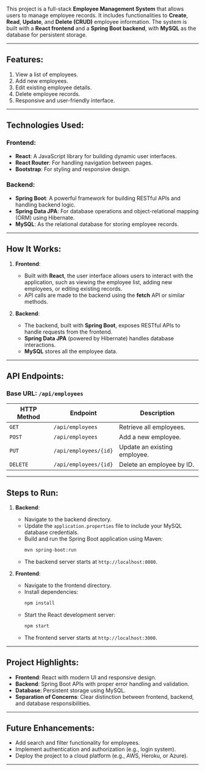 This project is a full-stack **Employee Management System** that allows users to manage employee records. It includes functionalities to **Create**, **Read**, **Update**, and **Delete (CRUD)** employee information. The system is built with a **React frontend** and a **Spring Boot backend**, with **MySQL** as the database for persistent storage.

---

## Features:
1. View a list of employees.
2. Add new employees.
3. Edit existing employee details.
4. Delete employee records.
5. Responsive and user-friendly interface.

---

## Technologies Used:

### Frontend:
- **React**: A JavaScript library for building dynamic user interfaces.
- **React Router**: For handling navigation between pages.
- **Bootstrap**: For styling and responsive design.

### Backend:
- **Spring Boot**: A powerful framework for building RESTful APIs and handling backend logic.
- **Spring Data JPA**: For database operations and object-relational mapping (ORM) using Hibernate.
- **MySQL**: As the relational database for storing employee records.

---

## How It Works:

1. **Frontend**:
   - Built with **React**, the user interface allows users to interact with the application, such as viewing the employee list, adding new employees, or editing existing records.
   - API calls are made to the backend using the **fetch** API or similar methods.

2. **Backend**:
   - The backend, built with **Spring Boot**, exposes RESTful APIs to handle requests from the frontend.
   - **Spring Data JPA** (powered by Hibernate) handles database interactions.
   - **MySQL** stores all the employee data.

---

## API Endpoints:

### Base URL: `/api/employees`

| HTTP Method | Endpoint               | Description                  |
|-------------|------------------------|------------------------------|
| `GET`       | `/api/employees`       | Retrieve all employees.      |
| `POST`      | `/api/employees`       | Add a new employee.          |
| `PUT`       | `/api/employees/{id}`  | Update an existing employee. |
| `DELETE`    | `/api/employees/{id}`  | Delete an employee by ID.    |

---

## Steps to Run:

1. **Backend**:
   - Navigate to the backend directory.
   - Update the `application.properties` file to include your MySQL database credentials.
   - Build and run the Spring Boot application using Maven:
     ```bash
     mvn spring-boot:run
     ```
   - The backend server starts at `http://localhost:8080`.

2. **Frontend**:
   - Navigate to the frontend directory.
   - Install dependencies:
     ```bash
     npm install
     ```
   - Start the React development server:
     ```bash
     npm start
     ```
   - The frontend server starts at `http://localhost:3000`.

---

## Project Highlights:
- **Frontend**: React with modern UI and responsive design.
- **Backend**: Spring Boot APIs with proper error handling and validation.
- **Database**: Persistent storage using MySQL.
- **Separation of Concerns**: Clear distinction between frontend, backend, and database responsibilities.

---

## Future Enhancements:
- Add search and filter functionality for employees.
- Implement authentication and authorization (e.g., login system).
- Deploy the project to a cloud platform (e.g., AWS, Heroku, or Azure).

---

